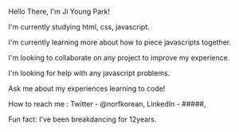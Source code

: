 Hello There, I'm Ji Young Park! 

I'm currently studying html, css, javascript.

I'm currently learning more about how to piece javascripts together.

I'm looking to collaborate on any project to improve my experience.

I'm looking for help with any javascript problems.

Ask me about my experiences learning to code!

How to reach me : Twitter - @norfkorean, LinkedIn - #####, 

Fun fact: I've been breakdancing for 12years.
